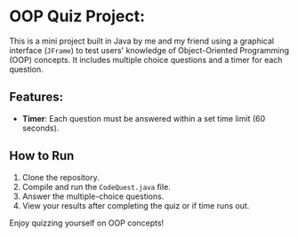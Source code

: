 # OOP Quiz Project:

This is a mini project built in Java by me and my friend using a graphical interface (`JFrame`) to test users' knowledge of Object-Oriented Programming (OOP) concepts. It includes multiple choice questions and a timer for each question.

## Features:

- **Timer**:  Each question must be answered within a set time limit (60 seconds).

## How to Run

1. Clone the repository.
2. Compile and run the `CodeQuest.java` file.
3. Answer the multiple-choice questions.
4. View your results after completing the quiz or if time runs out.

Enjoy quizzing yourself on OOP concepts!

